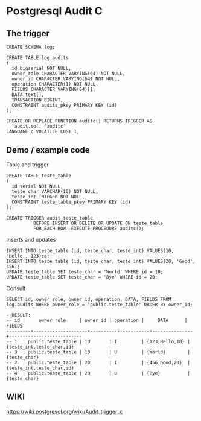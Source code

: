 Postgresql Audit C
================

The trigger
------------

	CREATE SCHEMA log;
 
	CREATE TABLE log.audits
	(
	  id bigserial NOT NULL,
	  owner_role CHARACTER VARYING(64) NOT NULL,
	  owner_id CHARACTER VARYING(64) NOT NULL,
	  operation CHARACTER(1) NOT NULL,
	  FIELDS CHARACTER VARYING(64)[],
	  DATA text[],
	  TRANSACTION BIGINT,
	  CONSTRAINT audits_pkey PRIMARY KEY (id)
	);
 
	CREATE OR REPLACE FUNCTION auditc() RETURNS TRIGGER AS
	  'audit.so', 'auditc'
	LANGUAGE c VOLATILE COST 1;

Demo / example code
------------

Table and trigger

	CREATE TABLE teste_table
	(
	  id serial NOT NULL,
	  teste_char VARCHAR(16) NOT NULL,
	  teste_int INTEGER NOT NULL,
	  CONSTRAINT teste_table_pkey PRIMARY KEY (id)
	);
 
	CREATE TRIGGER audit_teste_table
	          BEFORE INSERT OR DELETE OR UPDATE ON teste_table
	          FOR EACH ROW  EXECUTE PROCEDURE auditc();
 
Inserts and updates
 
	INSERT INTO teste_table (id, teste_char, teste_int) VALUES(10, 'Hello', 123)co;
	INSERT INTO teste_table (id, teste_char, teste_int) VALUES(20, 'Good', 456);
	UPDATE teste_table SET teste_char = 'World' WHERE id = 10;
	UPDATE teste_table SET teste_char = 'Bye' WHERE id = 20;

Consult
	 
	SELECT id, owner_role, owner_id, operation, DATA, FIELDS FROM log.audits WHERE owner_role = 'public.teste_table' ORDER BY owner_id;
 
	--RESULT:
	-- id |     owner_role     | owner_id | operation |     DATA      |          FIELDS           
	---------+--------------------+----------+-----------+---------------+---------------------------
	-- 1  | public.teste_table | 10       | I         | {123,Hello,10} | {teste_int,teste_char,id}
	-- 3  | public.teste_table | 10       | U         | {World}        | {teste_char}
	-- 2  | public.teste_table | 20       | I         | {456,Good,20}  | {teste_int,teste_char,id}
	-- 4  | public.teste_table | 20       | U         | {Bye}          | {teste_char}

WIKI
------------
https://wiki.postgresql.org/wiki/Audit_trigger_c
